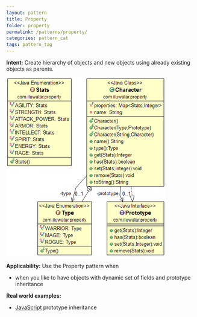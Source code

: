 ```yaml
---
layout: pattern
title: Property
folder: property
permalink: /patterns/property/
categories: pattern_cat
tags: pattern_tag
---
```


**Intent:** Create hierarchy of objects and new objects using already existing
objects as parents.

![alt text](./etc/property.png "Property")

**Applicability:** Use the Property pattern when

* when you like to have objects with dynamic set of fields and prototype inheritance

**Real world examples:**

* [JavaScript](https://developer.mozilla.org/en-US/docs/Web/JavaScript/Inheritance_and_the_prototype_chain) prototype inheritance
